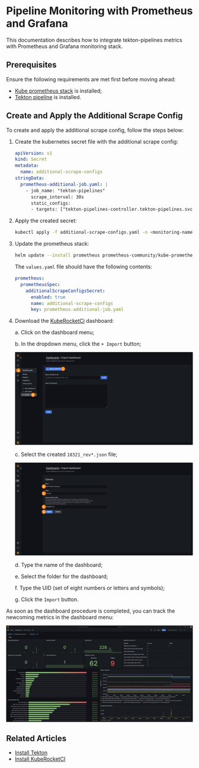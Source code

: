 # Pipeline Monitoring with Prometheus and Grafana

This documentation describes how to integrate tekton-pipelines metrics with Prometheus and Grafana monitoring stack.

## Prerequisites

Ensure the following requirements are met first before moving ahead:

* [Kube prometheus stack](https://prometheus-community.github.io/helm-charts) is installed;
* [Tekton pipeline](https://github.com/tektoncd/pipeline/releases) is installed.

## Create and Apply the Additional Scrape Config

To create and apply the additional scrape config, follow the steps below:

1. Create the kubernetes secret file with the additional scrape config:

    ```yaml additional-scrape-configs.yaml
    apiVersion: v1
    kind: Secret
    metadata:
      name: additional-scrape-configs
    stringData:
      prometheus-additional-job.yaml: |
        - job_name: "tekton-pipelines"
          scrape_interval: 30s
          static_configs:
          - targets: ["tekton-pipelines-controller.tekton-pipelines.svc.cluster.local:9090"]
    ```

2. Apply the created secret:

    ```bash
    kubectl apply -f additional-scrape-configs.yaml -n <monitoring-namespace>
    ```

3. Update the prometheus stack:

    ```bash
    helm update --install prometheus prometheus-community/kube-prometheus-stack --values values.yaml -n <monitoring-namespace>
    ```

    The `values.yaml` file should have the following contents:

    ```yaml title="values.yaml"
    prometheus:
      prometheusSpec:
        additionalScrapeConfigsSecret:
          enabled: true
          name: additional-scrape-configs
          key: prometheus-additional-job.yaml
    ```

4. Download the [KubeRocketCi](https://grafana.com/grafana/dashboards/18321) dashboard:

    a. Click on the dashboard menu;

    b. In the dropdown menu, click the `+ Import` button;

    ![Import dashboard grafana](../../assets/operator-guide/grafana-tekton-dasboard-import.png "Import Grafana dashboard")

    c. Select the created `18321_rev*.json` file;

    ![Import dashboard grafana options](../../assets/operator-guide/grafana-tekton-dasboard-import-options.png "Import Grafana dashboard: Options")

    d. Type the name of the dashboard;

    e. Select the folder for the dashboard;

    f. Type the UID (set of eight numbers or letters and symbols);

    g. Click the `Import` button.

As soon as the dashboard procedure is completed, you can track the newcoming metrics in the dashboard menu:

  ![Tekton dashboard](../../assets/operator-guide/tekton-dashboard.png "Tekton dashboard")

## Related Articles

* [Install Tekton](../install-tekton.md)
* [Install KubeRocketCI](../install-kuberocketci.md)
